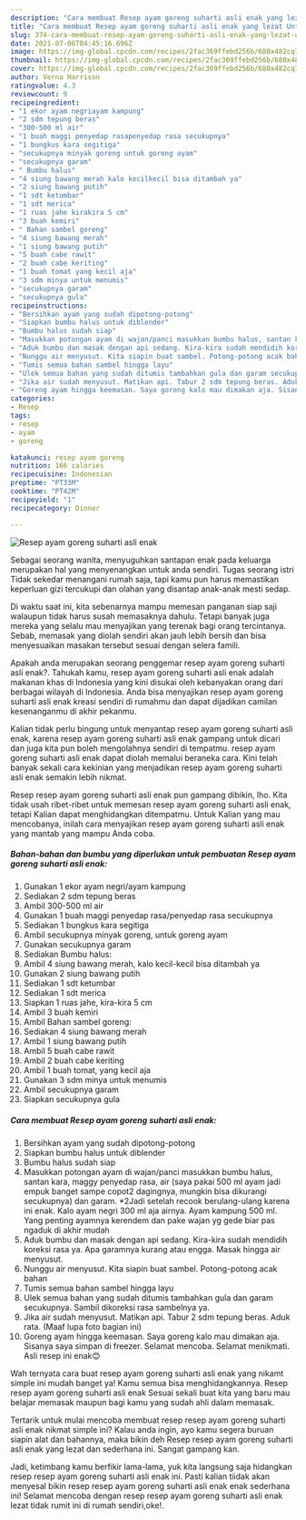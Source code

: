 ```yaml
---
description: "Cara membuat Resep ayam goreng suharti asli enak yang lezat Untuk Jualan"
title: "Cara membuat Resep ayam goreng suharti asli enak yang lezat Untuk Jualan"
slug: 374-cara-membuat-resep-ayam-goreng-suharti-asli-enak-yang-lezat-untuk-jualan
date: 2021-07-06T04:45:16.696Z
image: https://img-global.cpcdn.com/recipes/2fac369ffebd256b/680x482cq70/resep-ayam-goreng-suharti-asli-enak-foto-resep-utama.jpg
thumbnail: https://img-global.cpcdn.com/recipes/2fac369ffebd256b/680x482cq70/resep-ayam-goreng-suharti-asli-enak-foto-resep-utama.jpg
cover: https://img-global.cpcdn.com/recipes/2fac369ffebd256b/680x482cq70/resep-ayam-goreng-suharti-asli-enak-foto-resep-utama.jpg
author: Verna Harrison
ratingvalue: 4.3
reviewcount: 9
recipeingredient:
- "1 ekor ayam negriayam kampung"
- "2 sdm tepung beras"
- "300-500 ml air"
- "1 buah maggi penyedap rasapenyedap rasa secukupnya"
- "1 bungkus kara segitiga"
- "secukupnya minyak goreng untuk goreng ayam"
- "secukupnya garam"
- " Bumbu halus"
- "4 siung bawang merah kalo kecilkecil bisa ditambah ya"
- "2 siung bawang putih"
- "1 sdt ketumbar"
- "1 sdt merica"
- "1 ruas jahe kirakira 5 cm"
- "3 buah kemiri"
- " Bahan sambel goreng"
- "4 siung bawang merah"
- "1 siung bawang putih"
- "5 buah cabe rawit"
- "2 buah cabe keriting"
- "1 buah tomat yang kecil aja"
- "3 sdm minya untuk menumis"
- "secukupnya garam"
- "secukupnya gula"
recipeinstructions:
- "Bersihkan ayam yang sudah dipotong-potong"
- "Siapkan bumbu halus untuk diblender"
- "Bumbu halus sudah siap"
- "Masukkan potongan ayam di wajan/panci masukkan bumbu halus, santan kara, maggy penyedap rasa, air (saya pakai 500 ml ayam jadi empuk banget sampe copot2 dagingnya, mungkin bisa dikurangi secukupnya) dan garam. *2Jadi setelah recook berulang-ulang karena ini enak. Kalo ayam negri 300 ml aja airnya. Ayam kampung 500 ml. Yang penting ayamnya kerendem dan pake wajan yg gede biar pas ngaduk di akhir mudah"
- "Aduk bumbu dan masak dengan api sedang. Kira-kira sudah mendidih koreksi rasa ya. Apa garamnya kurang atau engga. Masak hingga air menyusut."
- "Nunggu air menyusut. Kita siapin buat sambel. Potong-potong acak bahan"
- "Tumis semua bahan sambel hingga layu"
- "Ulek semua bahan yang sudah ditumis tambahkan gula dan garam secukupnya. Sambil dikoreksi rasa sambelnya ya."
- "Jika air sudah menyusut. Matikan api. Tabur 2 sdm tepung beras. Aduk rata. (Maaf lupa foto bagian ini)"
- "Goreng ayam hingga keemasan. Saya goreng kalo mau dimakan aja. Sisanya saya simpan di freezer. Selamat mencoba. Selamat menikmati. Asli resep ini enak😊"
categories:
- Resep
tags:
- resep
- ayam
- goreng

katakunci: resep ayam goreng 
nutrition: 166 calories
recipecuisine: Indonesian
preptime: "PT33M"
cooktime: "PT42M"
recipeyield: "1"
recipecategory: Dinner

---
```



![Resep ayam goreng suharti asli enak](https://img-global.cpcdn.com/recipes/2fac369ffebd256b/680x482cq70/resep-ayam-goreng-suharti-asli-enak-foto-resep-utama.jpg)

Sebagai seorang wanita, menyuguhkan santapan enak pada keluarga merupakan hal yang menyenangkan untuk anda sendiri. Tugas seorang istri Tidak sekedar menangani rumah saja, tapi kamu pun harus memastikan keperluan gizi tercukupi dan olahan yang disantap anak-anak mesti sedap.

Di waktu  saat ini, kita sebenarnya mampu memesan panganan siap saji walaupun tidak harus susah memasaknya dahulu. Tetapi banyak juga mereka yang selalu mau menyajikan yang terenak bagi orang tercintanya. Sebab, memasak yang diolah sendiri akan jauh lebih bersih dan bisa menyesuaikan masakan tersebut sesuai dengan selera famili. 



Apakah anda merupakan seorang penggemar resep ayam goreng suharti asli enak?. Tahukah kamu, resep ayam goreng suharti asli enak adalah makanan khas di Indonesia yang kini disukai oleh kebanyakan orang dari berbagai wilayah di Indonesia. Anda bisa menyajikan resep ayam goreng suharti asli enak kreasi sendiri di rumahmu dan dapat dijadikan camilan kesenanganmu di akhir pekanmu.

Kalian tidak perlu bingung untuk menyantap resep ayam goreng suharti asli enak, karena resep ayam goreng suharti asli enak gampang untuk dicari dan juga kita pun boleh mengolahnya sendiri di tempatmu. resep ayam goreng suharti asli enak dapat diolah memalui beraneka cara. Kini telah banyak sekali cara kekinian yang menjadikan resep ayam goreng suharti asli enak semakin lebih nikmat.

Resep resep ayam goreng suharti asli enak pun gampang dibikin, lho. Kita tidak usah ribet-ribet untuk memesan resep ayam goreng suharti asli enak, tetapi Kalian dapat menghidangkan ditempatmu. Untuk Kalian yang mau mencobanya, inilah cara menyajikan resep ayam goreng suharti asli enak yang mantab yang mampu Anda coba.

<!--inarticleads1-->

##### Bahan-bahan dan bumbu yang diperlukan untuk pembuatan Resep ayam goreng suharti asli enak:

1. Gunakan 1 ekor ayam negri/ayam kampung
1. Sediakan 2 sdm tepung beras
1. Ambil 300-500 ml air
1. Gunakan 1 buah maggi penyedap rasa/penyedap rasa secukupnya
1. Sediakan 1 bungkus kara segitiga
1. Ambil secukupnya minyak goreng, untuk goreng ayam
1. Gunakan secukupnya garam
1. Sediakan  Bumbu halus:
1. Ambil 4 siung bawang merah, kalo kecil-kecil bisa ditambah ya
1. Gunakan 2 siung bawang putih
1. Sediakan 1 sdt ketumbar
1. Sediakan 1 sdt merica
1. Siapkan 1 ruas jahe, kira-kira 5 cm
1. Ambil 3 buah kemiri
1. Ambil  Bahan sambel goreng:
1. Sediakan 4 siung bawang merah
1. Ambil 1 siung bawang putih
1. Ambil 5 buah cabe rawit
1. Ambil 2 buah cabe keriting
1. Ambil 1 buah tomat, yang kecil aja
1. Gunakan 3 sdm minya untuk menumis
1. Ambil secukupnya garam
1. Siapkan secukupnya gula




<!--inarticleads2-->

##### Cara membuat Resep ayam goreng suharti asli enak:

1. Bersihkan ayam yang sudah dipotong-potong
1. Siapkan bumbu halus untuk diblender
1. Bumbu halus sudah siap
1. Masukkan potongan ayam di wajan/panci masukkan bumbu halus, santan kara, maggy penyedap rasa, air (saya pakai 500 ml ayam jadi empuk banget sampe copot2 dagingnya, mungkin bisa dikurangi secukupnya) dan garam. *2Jadi setelah recook berulang-ulang karena ini enak. Kalo ayam negri 300 ml aja airnya. Ayam kampung 500 ml. Yang penting ayamnya kerendem dan pake wajan yg gede biar pas ngaduk di akhir mudah
1. Aduk bumbu dan masak dengan api sedang. Kira-kira sudah mendidih koreksi rasa ya. Apa garamnya kurang atau engga. Masak hingga air menyusut.
1. Nunggu air menyusut. Kita siapin buat sambel. Potong-potong acak bahan
1. Tumis semua bahan sambel hingga layu
1. Ulek semua bahan yang sudah ditumis tambahkan gula dan garam secukupnya. Sambil dikoreksi rasa sambelnya ya.
1. Jika air sudah menyusut. Matikan api. Tabur 2 sdm tepung beras. Aduk rata. (Maaf lupa foto bagian ini)
1. Goreng ayam hingga keemasan. Saya goreng kalo mau dimakan aja. Sisanya saya simpan di freezer. Selamat mencoba. Selamat menikmati. Asli resep ini enak😊




Wah ternyata cara buat resep ayam goreng suharti asli enak yang nikamt simple ini mudah banget ya! Kamu semua bisa menghidangkannya. Resep resep ayam goreng suharti asli enak Sesuai sekali buat kita yang baru mau belajar memasak maupun bagi kamu yang sudah ahli dalam memasak.

Tertarik untuk mulai mencoba membuat resep resep ayam goreng suharti asli enak nikmat simple ini? Kalau anda ingin, ayo kamu segera buruan siapin alat dan bahannya, maka bikin deh Resep resep ayam goreng suharti asli enak yang lezat dan sederhana ini. Sangat gampang kan. 

Jadi, ketimbang kamu berfikir lama-lama, yuk kita langsung saja hidangkan resep resep ayam goreng suharti asli enak ini. Pasti kalian tiidak akan menyesal bikin resep resep ayam goreng suharti asli enak enak sederhana ini! Selamat mencoba dengan resep resep ayam goreng suharti asli enak lezat tidak rumit ini di rumah sendiri,oke!.

